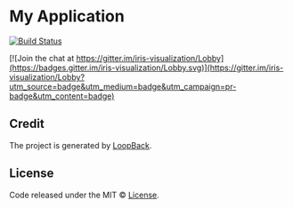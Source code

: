# My Application

[![Build Status](https://api.travis-ci.org/gowravshekar/iris.png)](https://api.travis-ci.org/gowravshekar/iris)

[![Join the chat at https://gitter.im/iris-visualization/Lobby](https://badges.gitter.im/iris-visualization/Lobby.svg)](https://gitter.im/iris-visualization/Lobby?utm_source=badge&utm_medium=badge&utm_campaign=pr-badge&utm_content=badge)

## Credit

The project is generated by [LoopBack](http://loopback.io).

## License

Code released under the MIT © [License](https://github.com/plotly/plotly-sql-connector/blob/master/LICENSE).
